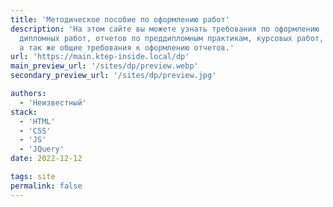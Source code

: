 ```yaml
---
title: 'Методическое пособие по оформлению работ'
description: 'На этом сайте вы можете узнать требования по оформлению
  дипломных работ, отчетов по преддипломным практикам, курсовых работ,
  а так же общие требования к оформлению отчетов.'
url: 'https://main.ktep-inside.local/dp'
main_preview_url: '/sites/dp/preview.webp'
secondary_preview_url: '/sites/dp/preview.jpg'

authors:
  - 'Неизвестный'
stack:
  - 'HTML'
  - 'CSS'
  - 'JS'
  - 'JQuery'
date: 2022-12-12

tags: site
permalink: false
---
```

